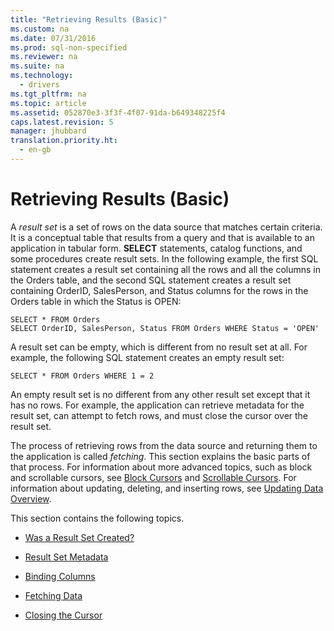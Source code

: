 ```yaml
---
title: "Retrieving Results (Basic)"
ms.custom: na
ms.date: 07/31/2016
ms.prod: sql-non-specified
ms.reviewer: na
ms.suite: na
ms.technology: 
  - drivers
ms.tgt_pltfrm: na
ms.topic: article
ms.assetid: 052870e3-3f3f-4f07-91da-b649348225f4
caps.latest.revision: 5
manager: jhubbard
translation.priority.ht: 
  - en-gb
---
```

# Retrieving Results (Basic)
A *result set* is a set of rows on the data source that matches certain criteria. It is a conceptual table that results from a query and that is available to an application in tabular form. **SELECT** statements, catalog functions, and some procedures create result sets. In the following example, the first SQL statement creates a result set containing all the rows and all the columns in the Orders table, and the second SQL statement creates a result set containing OrderID, SalesPerson, and Status columns for the rows in the Orders table in which the Status is OPEN:  
  
```  
SELECT * FROM Orders  
SELECT OrderID, SalesPerson, Status FROM Orders WHERE Status = 'OPEN'  
```  
  
 A result set can be empty, which is different from no result set at all. For example, the following SQL statement creates an empty result set:  
  
```  
SELECT * FROM Orders WHERE 1 = 2  
```  
  
 An empty result set is no different from any other result set except that it has no rows. For example, the application can retrieve metadata for the result set, can attempt to fetch rows, and must close the cursor over the result set.  
  
 The process of retrieving rows from the data source and returning them to the application is called *fetching*. This section explains the basic parts of that process. For information about more advanced topics, such as block and scrollable cursors, see [Block Cursors](../content/Block-Cursors.md) and [Scrollable Cursors](../content/Scrollable-Cursors.md). For information about updating, deleting, and inserting rows, see [Updating Data Overview](../content/Updating-Data-Overview.md).  
  
 This section contains the following topics.  
  
-   [Was a Result Set Created?](../content/Was-a-Result-Set-Created-.md)  
  
-   [Result Set Metadata](../content/Result-Set-Metadata.md)  
  
-   [Binding Columns](../content/Binding-Columns.md)  
  
-   [Fetching Data](../content/Fetching-Data.md)  
  
-   [Closing the Cursor](../content/Closing-the-Cursor.md)